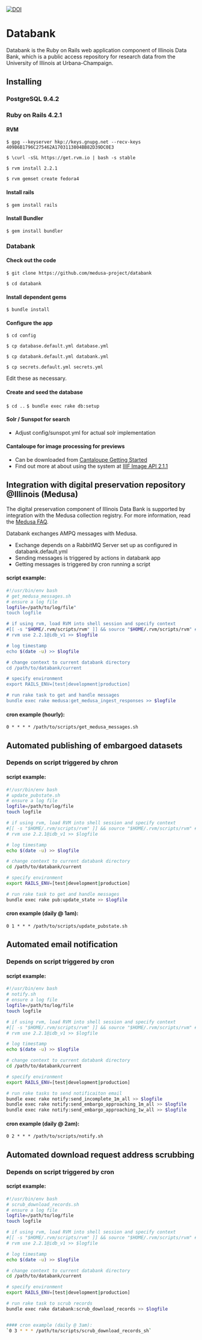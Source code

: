 [![DOI](https://zenodo.org/badge/12882/medusa-project/databank.svg)](https://zenodo.org/badge/latestdoi/12882/medusa-project/databank)
# Databank

Databank is the Ruby on Rails web application component of Illinois Data Bank, which is a public access repository for research data from the University of Illinois at Urbana-Champaign.

## Installing

### PostgreSQL 9.4.2

### Ruby on Rails 4.2.1

#### RVM

`$ gpg --keyserver hkp://keys.gnupg.net --recv-keys 409B6B1796C275462A1703113804BB82D39DC0E3`

`$ \curl -sSL https://get.rvm.io | bash -s stable`

`$ rvm install 2.2.1`

`$ rvm gemset create fedora4`

#### Install rails

`$ gem install rails`

#### Install Bundler

`$ gem install bundler`

### Databank

#### Check out the code

`$ git clone https://github.com/medusa-project/databank`

`$ cd databank`

#### Install dependent gems

`$ bundle install`

#### Configure the app

`$ cd config`

`$ cp database.default.yml database.yml`

`$ cp databank.default.yml databank.yml`

`$ cp secrets.default.yml secrets.yml`

Edit these as necessary.

#### Create and seed the database 

`$ cd ..`
`$ bundle exec rake db:setup`


#### Solr / Sunspot for search
* Adjust config/sunspot.yml for actual solr implementation

#### Cantaloupe for image processing for previews

* Can be downloaded from [Cantaloupe Getting Started](https://medusa-project.github.io/cantaloupe/get-started.html)
* Find out more at about using the system at [IIIF Image API 2.1.1](http://iiif.io/api/image/2.1/)

## Integration with digital preservation repository @Illinois (Medusa)

The digital preservation component of Illinois Data Bank is supported by integration with the Medusa collection registry. For more information, read the [Medusa FAQ](https://wiki.cites.illinois.edu/wiki/display/LibraryDigitalPreservation/Medusa+FAQ).

Databank exchanges AMPQ messages with Medusa.

* Exchange depends on a RabbitMQ Server set up as configured in databank.default.yml
* Sending messages is triggered by actions in databank app
* Getting messages is triggered by cron running a script

#### script example:

```bash
#!/usr/bin/env bash
# get_medusa_messages.sh
# ensure a log file
logfile=/path/to/log/file" 
touch logfile

# if using rvm, load RVM into shell session and specify context
#[[ -s "$HOME/.rvm/scripts/rvm" ]] && source "$HOME/.rvm/scripts/rvm" # Load RVM into a shell session *as a function*
# rvm use 2.2.1@idb_v1 >> $logfile

# log timestamp
echo $(date -u) >> $logfile

# change context to current databank directory
cd /path/to/databank/current

# specify environment
export RAILS_ENV=[test|development|production]

# run rake task to get and handle messages
bundle exec rake medusa:get_medusa_ingest_responses >> $logfile
```

#### cron example (hourly):
`0 * * * * /path/to/scripts/get_medusa_messages.sh`

## Automated publishing of embargoed datasets 
### Depends on script triggered by chron 

#### script example:

```bash
#!/usr/bin/env bash
# update_pubstate.sh
# ensure a log file
logfile=/path/to/log/file
touch logfile

# if using rvm, load RVM into shell session and specify context
#[[ -s "$HOME/.rvm/scripts/rvm" ]] && source "$HOME/.rvm/scripts/rvm" # Load RVM into a shell session *as a function*
# rvm use 2.2.1@idb_v1 >> $logfile

# log timestamp
echo $(date -u) >> $logfile

# change context to current databank directory
cd /path/to/databank/current

# specify environment
export RAILS_ENV=[test|development|production]

# run rake task to get and handle messages
bundle exec rake pub:update_state >> $logfile
```

#### cron example (daily @ 1am):
`0 1 * * * /path/to/scripts/update_pubstate.sh`


## Automated email notification
### Depends on script triggered by cron

#### script example:

```bash
#!/usr/bin/env bash
# notify.sh
# ensure a log file
logfile=/path/to/log/file
touch logfile

# if using rvm, load RVM into shell session and specify context
#[[ -s "$HOME/.rvm/scripts/rvm" ]] && source "$HOME/.rvm/scripts/rvm" # Load RVM into a shell session *as a function*
# rvm use 2.2.1@idb_v1 >> $logfile

# log timestamp
echo $(date -u) >> $logfile

# change context to current databank directory
cd /path/to/databank/current

# specify environment
export RAILS_ENV=[test|development|production]

# run rake tasks to send notificaiton email
bundle exec rake notify:send_incomplete_1m_all >> $logfile
bundle exec rake notify:send_embargo_approaching_1m_all >> $logfile
bundle exec rake notify:send_embargo_approaching_1w_all >> $logfile
```

#### cron example (daily @ 2am):
`0 2 * * * /path/to/scripts/notify.sh`


## Automated download request address scrubbing
### Depends on script triggered by cron

#### script example:

```bash
#!/usr/bin/env bash
# scrub_download_records.sh
# ensure a log file
logfile=/path/to/log/file
touch logfile

# if using rvm, load RVM into shell session and specify context
#[[ -s "$HOME/.rvm/scripts/rvm" ]] && source "$HOME/.rvm/scripts/rvm" # Load RVM into a shell session *as a function*
# rvm use 2.2.1@idb_v1 >> $logfile

# log timestamp
echo $(date -u) >> $logfile

# change context to current databank directory
cd /path/to/databank/current

# specify environment
export RAILS_ENV=[test|development|production]

# run rake task to scrub records
bundle exec rake databank:scrub_download_records >> $logfile


#### cron example (daily @ 3am):
`0 3 * * * /path/to/scripts/scrub_download_records_sh`





